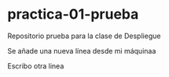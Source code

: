 # practica-01-prueba
Repositorio prueba para la clase de Despliegue

Se añade una nueva línea desde mi máquinaa

Escribo otra linea
